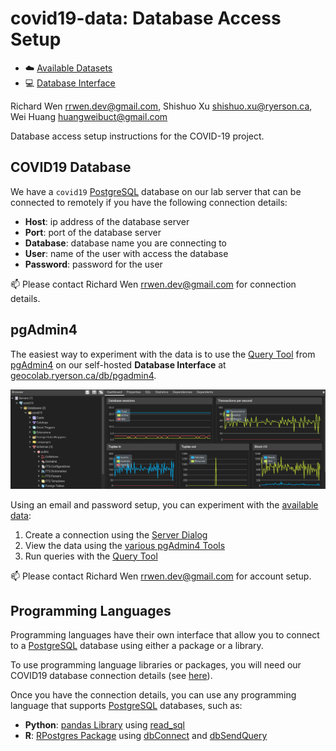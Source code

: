 # covid19-data: Database Access Setup

* :cloud: [Available Datasets](README.md#available-datasets)
* :computer: [Database Interface](https://geocolab.ryerson.ca/db/pgadmin4)

Richard Wen rrwen.dev@gmail.com, Shishuo Xu shishuo.xu@ryerson.ca, Wei Huang huangweibuct@gmail.com

Database access setup instructions for the COVID-19 project.

## COVID19 Database

We have a `covid19` [PostgreSQL](https://www.postgresql.org/) database on our lab server that can be connected to remotely if you have the following connection details:

* **Host**: ip address of the database server
* **Port**: port of the database server
* **Database**: database name you are connecting to
* **User**: name of the user with access the database
* **Password**: password for the user

:mailbox: Please contact Richard Wen rrwen.dev@gmail.com for connection details.

## pgAdmin4

The easiest way to experiment with the data is to use the [Query Tool](https://www.pgadmin.org/docs/pgadmin4/latest/query_tool.html) from [pgAdmin4](https://www.pgadmin.org/) on our self-hosted **Database Interface** at [geocolab.ryerson.ca/db/pgadmin4](https://geocolab.ryerson.ca/db/pgadmin4).

![Example of pgAdmin4 Interface](img/pgadmin4_example.png)

Using an email and password setup, you can experiment with the [available data](README.md#available-data):

1. Create a connection using the [Server Dialog](https://www.pgadmin.org/docs/pgadmin4/latest/server_dialog.html)
2. View the data using the [various pgAdmin4 Tools](https://www.pgadmin.org/docs/pgadmin4/4.19/editgrid.html)
3. Run queries with the [Query Tool](https://www.pgadmin.org/docs/pgadmin4/latest/query_tool.html)

:mailbox: Please contact Richard Wen rrwen.dev@gmail.com for account setup.

## Programming Languages

Programming languages have their own interface that allow you to connect to a [PostgreSQL](https://www.postgresql.org/) database using either a package or a library.

To use programming language libraries or packages, you will need our COVID19 database connection details (see [here](#covid19-database)).

Once you have the connection details, you can use any programming language that supports [PostgreSQL](https://www.postgresql.org/) databases, such as:

* **Python**: [pandas Library](https://pandas.pydata.org/docs/) using [read_sql](https://pandas.pydata.org/pandas-docs/stable/reference/api/pandas.read_sql.html?highlight=read#pandas.read_sql)
* **R**: [RPostgres Package](https://rpostgres.r-dbi.org/) using [dbConnect](https://rpostgres.r-dbi.org/reference/dbconnect-pqdriver-method) and [dbSendQuery](https://rpostgres.r-dbi.org/reference/postgres-query.html)


